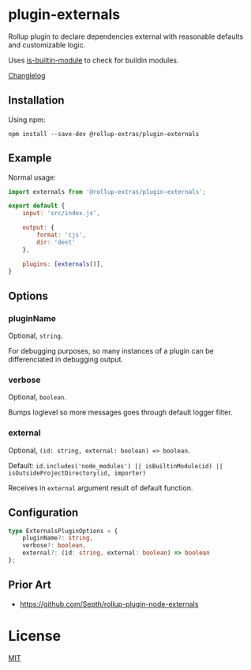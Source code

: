# plugin-externals

Rollup plugin to declare dependencies external with reasonable defaults and customizable logic.

Uses [is-builtin-module](https://www.npmjs.com/package/is-builtin-module) to check for buildin modules.

[Changlelog](./CHANGELOG.md)

## Installation

Using npm:
```
npm install --save-dev @rollup-extras/plugin-externals
```

## Example

Normal usage:

```javascript
import externals from '@rollup-extras/plugin-externals';

export default {
	input: 'src/index.js',

    output: {
        format: 'cjs',
        dir: 'dest'
    },

	plugins: [externals()],
}
```

## Options

### pluginName

Optional, `string`.

For debugging purposes, so many instances of a plugin can be differenciated in debugging output.

### verbose

Optional, `boolean`.

Bumps loglevel so more messages goes through default logger filter.

### external

Optional, `(id: string, external: boolean) => boolean`.

Default: `id.includes('node_modules') || isBuiltinModule(id) || isOutsideProjectDirectory(id, importer)`

Receives in `external` argument result of default function.

## Configuration

```typescript
type ExternalsPluginOptions = {
    pluginName?: string,
    verbose?: boolean,
    external?: (id: string, external: boolean) => boolean
};
```

## Prior Art

- https://github.com/Septh/rollup-plugin-node-externals

# License

[MIT](https://github.com/kshutkin/rollup-extras/blob/main/LICENSE)